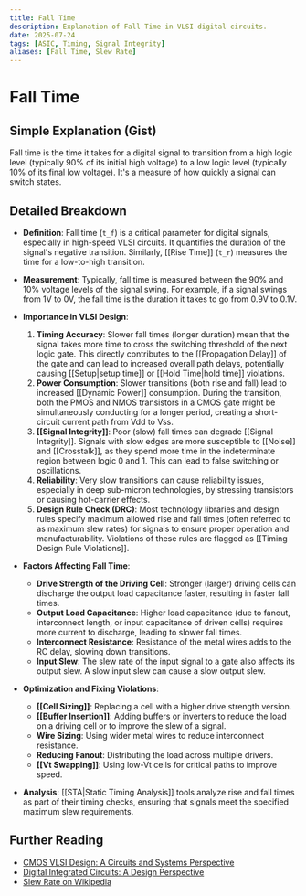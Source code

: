 ```yaml
---
title: Fall Time
description: Explanation of Fall Time in VLSI digital circuits.
date: 2025-07-24
tags: [ASIC, Timing, Signal Integrity]
aliases: [Fall Time, Slew Rate]
---
```


# Fall Time

## Simple Explanation (Gist)
Fall time is the time it takes for a digital signal to transition from a high logic level (typically 90% of its initial high voltage) to a low logic level (typically 10% of its final low voltage). It's a measure of how quickly a signal can switch states.

## Detailed Breakdown

*   **Definition**: Fall time (`t_f`) is a critical parameter for digital signals, especially in high-speed VLSI circuits. It quantifies the duration of the signal's negative transition. Similarly, [[Rise Time]] (`t_r`) measures the time for a low-to-high transition.

*   **Measurement**: Typically, fall time is measured between the 90% and 10% voltage levels of the signal swing. For example, if a signal swings from 1V to 0V, the fall time is the duration it takes to go from 0.9V to 0.1V.

*   **Importance in VLSI Design**: 
    1.  **Timing Accuracy**: Slower fall times (longer duration) mean that the signal takes more time to cross the switching threshold of the next logic gate. This directly contributes to the [[Propagation Delay]] of the gate and can lead to increased overall path delays, potentially causing [[Setup|setup time]] or [[Hold Time|hold time]] violations.
    2.  **Power Consumption**: Slower transitions (both rise and fall) lead to increased [[Dynamic Power]] consumption. During the transition, both the PMOS and NMOS transistors in a CMOS gate might be simultaneously conducting for a longer period, creating a short-circuit current path from Vdd to Vss.
    3.  **[[Signal Integrity]]**: Poor (slow) fall times can degrade [[Signal Integrity]]. Signals with slow edges are more susceptible to [[Noise]] and [[Crosstalk]], as they spend more time in the indeterminate region between logic 0 and 1. This can lead to false switching or oscillations.
    4.  **Reliability**: Very slow transitions can cause reliability issues, especially in deep sub-micron technologies, by stressing transistors or causing hot-carrier effects.
    5.  **Design Rule Check (DRC)**: Most technology libraries and design rules specify maximum allowed rise and fall times (often referred to as maximum slew rates) for signals to ensure proper operation and manufacturability. Violations of these rules are flagged as [[Timing Design Rule Violations]].

*   **Factors Affecting Fall Time**: 
    *   **Drive Strength of the Driving Cell**: Stronger (larger) driving cells can discharge the output load capacitance faster, resulting in faster fall times.
    *   **Output Load Capacitance**: Higher load capacitance (due to fanout, interconnect length, or input capacitance of driven cells) requires more current to discharge, leading to slower fall times.
    *   **Interconnect Resistance**: Resistance of the metal wires adds to the RC delay, slowing down transitions.
    *   **Input Slew**: The slew rate of the input signal to a gate also affects its output slew. A slow input slew can cause a slow output slew.

*   **Optimization and Fixing Violations**: 
    *   **[[Cell Sizing]]**: Replacing a cell with a higher drive strength version.
    *   **[[Buffer Insertion]]**: Adding buffers or inverters to reduce the load on a driving cell or to improve the slew of a signal.
    *   **Wire Sizing**: Using wider metal wires to reduce interconnect resistance.
    *   **Reducing Fanout**: Distributing the load across multiple drivers.
    *   **[[Vt Swapping]]**: Using low-Vt cells for critical paths to improve speed.

*   **Analysis**: [[STA|Static Timing Analysis]] tools analyze rise and fall times as part of their timing checks, ensuring that signals meet the specified maximum slew requirements.

## Further Reading

*   [CMOS VLSI Design: A Circuits and Systems Perspective](https://www.amazon.com/CMOS-VLSI-Design-Circuits-Perspective/dp/0321547748)
*   [Digital Integrated Circuits: A Design Perspective](https://www.amazon.com/Digital-Integrated-Circuits-Design-Perspective/dp/0130909963)
*   [Slew Rate on Wikipedia](https://en.wikipedia.org/wiki/Slew_rate)
